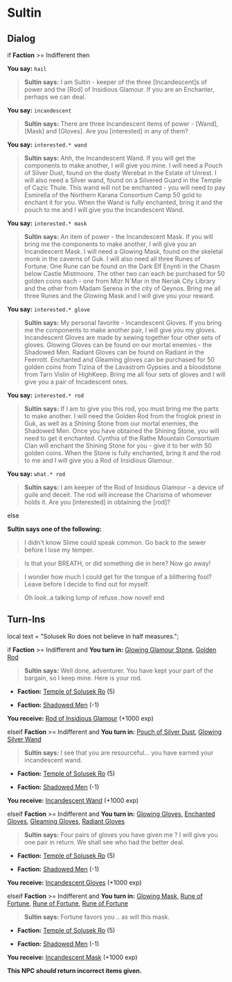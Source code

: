 # Sultin


## Dialog

if **Faction** >= Indifferent then


**You say:** `hail`




>**Sultin says:** I am Sultin - keeper of the three [Incandescent]s of power and the [Rod] of Insidious Glamour. If you are an Enchanter, perhaps we can deal.


**You say:** `incandescent`




>**Sultin says:** There are three Incandescent items of power - [Wand], [Mask] and [Gloves]. Are you [interested] in any of them?


**You say:** `interested.* wand`




>**Sultin says:** Ahh, the Incandescent Wand. If you will get the components to make another, I will give you mine. I will need a Pouch of Silver Dust, found on the dusty Werebat in the Estate of Unrest. I will also need a Silver wand, found on a Silvered Guard in the Temple of Cazic Thule. This wand will not be enchanted - you will need to pay Esmirella of the Northern Karana Consortium Camp 50 gold to enchant it for you. When the Wand is fully enchanted, bring it and the pouch to me and I will give you the Incandescent Wand.


**You say:** `interested.* mask`




>**Sultin says:** An item of power - the Incandescent Mask. If you will bring me the components to make another, I will give you an Incandescent Mask. I will need a Glowing Mask, found on the skeletal monk in the caverns of Guk. I will also need all three Runes of Fortune. One Rune can be found on the Dark Elf Enynti in the Chasm below Castle Mistmoore. The other two can each be purchased for 50 golden coins each - one from Mizr N\`Mar in the Neriak City Library and the other from Madam Serena in the city of Qeynos. Bring me all three Runes and the Glowing Mask and I will give you your reward.


**You say:** `interested.* glove`




>**Sultin says:** My personal favorite - Incandescent Gloves. If you bring me the components to make another pair, I will give you my gloves. Incandescent Gloves are made by sewing together four other sets of gloves. Glowing Gloves can be found on our mortal enemies - the Shadowed Men. Radiant Gloves can be found on Radiant in the Feerrott. Enchanted and Gleaming gloves can be purchased for 50 golden coins from Tizina of the Lavastrom Gypsies and a bloodstone from Tarn Vislin of HighKeep. Bring me all four sets of gloves and I will give you a pair of Incadescent ones.


**You say:** `interested.* rod`




>**Sultin says:** If I am to give you this rod, you must bring me the parts to make another. I will need the Golden Rod from the froglok priest in Guk, as well as a Shining Stone from our mortal enemies, the Shadowed Men. Once you have obtained the Shining Stone, you will need to get it enchanted. Cynthia of the Rathe Mountain Consortium Clan will enchant the Shining Stone for you - give it to her with 50 golden coins. When the Stone is fully enchanted, bring it and the rod to me and I will give you a Rod of Insidious Glamour.


**You say:** `what.* rod`




>**Sultin says:** I am keeper of the Rod of Insidious Glamour - a device of guile and deceit. The rod will increase the Charisma of whomever holds it. Are you [interested] in obtaining the [rod]?


else


**Sultin says one of the following:**

>I didn't know Slime could speak common.  Go back to the sewer before I lose my temper.

>Is that your BREATH, or did something die in here?  Now go away!

>I wonder how much I could get for the tongue of a blithering fool?  Leave before I decide to find out for myself.

>Oh look..a talking lump of refuse..how novel!
end

## Turn-Ins



local text = "Solusek Ro does not believe in half measures.";





if **Faction** >= Indifferent and  **You turn in:** [Glowing Glamour Stone](/item/10087), [Golden Rod](/item/6337)


>**Sultin says:** Well done, adventurer. You have kept your part of the bargain, so I keep mine. Here is your rod.


* __Faction:__ [Temple of Solusek Ro](/faction/415) (5)


* __Faction:__ [Shadowed Men](/faction/416) (-1)


 **You receive:**  [Rod of Insidious Glamour](/item/6329) (+1000 exp)




elseif **Faction** >= Indifferent and  **You turn in:** [Pouch of Silver Dust](/item/12240), [Glowing Silver Wand](/item/6340)


>**Sultin says:** I see that you are resourceful... you have earned your incandescent wand.


* __Faction:__ [Temple of Solusek Ro](/faction/415) (5)


* __Faction:__ [Shadowed Men](/faction/416) (-1)


 **You receive:**  [Incandescent Wand](/item/6334) (+1000 exp)




elseif **Faction** >= Indifferent and  **You turn in:** [Glowing Gloves](/item/2353), [Enchanted Gloves](/item/2354), [Gleaming Gloves](/item/2355), [Radiant Gloves](/item/2356)


>**Sultin says:** Four pairs of gloves you have given me ? I will give you one pair in return. We shall see who had the better deal.


* __Faction:__ [Temple of Solusek Ro](/faction/415) (5)


* __Faction:__ [Shadowed Men](/faction/416) (-1)


 **You receive:**  [Incandescent Gloves](/item/2351) (+1000 exp)




elseif **Faction** >= Indifferent and  **You turn in:** [Glowing Mask](/item/2352), [Rune of Fortune](/item/10530), [Rune of Fortune](/item/10531), [Rune of Fortune](/item/10532)


>**Sultin says:** Fortune favors you .. as will this mask.


* __Faction:__ [Temple of Solusek Ro](/faction/415) (5)


* __Faction:__ [Shadowed Men](/faction/416) (-1)


 **You receive:**  [Incandescent Mask](/item/2350) (+1000 exp)

**This NPC *should* return incorrect items given.**
